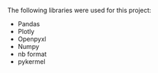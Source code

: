 The following libraries were used for this project: 
- Pandas
- Plotly
- Openpyxl
- Numpy
- nb format
- pykermel

